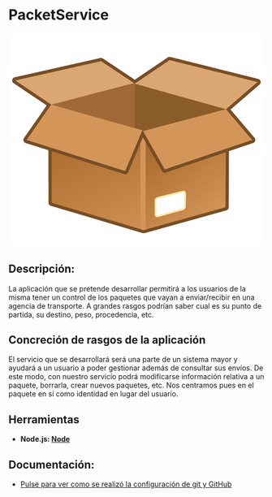 # PacketService

![](/docs/images/box.png)


## Descripción:
La aplicación que se pretende desarrollar permitirá a los usuarios de la misma tener un control de los paquetes que vayan a enviar/recibir en una agencia de transporte. A grandes rasgos podrían saber cual es su punto de partida, su destino, peso, procedencia, etc.

## Concreción de rasgos de la aplicación
El servicio que se desarrollará será una parte de un sistema mayor y ayudará a un usuario a poder gestionar además de consultar sus envíos. De este modo, con nuestro servicio podrá modificarse información relativa a un paquete, borrarla, crear nuevos paquetes, etc. Nos centramos pues en el paquete en sí como identidad en lugar del usuario.

## Herramientas
- **Node.js: [Node](https://nodejs.org/)**

## Documentación:
- [Pulse para ver como se realizó la configuración de git y GitHub](docs/Configuración.md)
